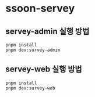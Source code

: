 # ssoon-servey

## servey-admin 실행 방법

```
pnpm install
pnpm dev:survey-admin
```

## servey-web 실행 방법

```
pnpm install
pnpm dev:survey-web
```
